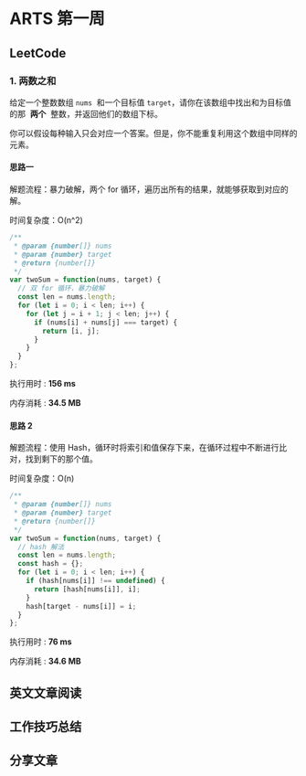 # ARTS 第一周

## LeetCode

### 1. 两数之和

给定一个整数数组 `nums`  和一个目标值 `target`，请你在该数组中找出和为目标值的那  **两个**  整数，并返回他们的数组下标。

你可以假设每种输入只会对应一个答案。但是，你不能重复利用这个数组中同样的元素。

#### 思路一

解题流程：暴力破解，两个 for 循环，遍历出所有的结果，就能够获取到对应的解。

时间复杂度：O(n^2)

```js
/**
 * @param {number[]} nums
 * @param {number} target
 * @return {number[]}
 */
var twoSum = function(nums, target) {
  // 双 for 循环，暴力破解
  const len = nums.length;
  for (let i = 0; i < len; i++) {
    for (let j = i + 1; j < len; j++) {
      if (nums[i] + nums[j] === target) {
        return [i, j];
      }
    }
  }
};
```

执行用时 : **156 ms**

内存消耗 : **34.5 MB**

#### 思路 2

解题流程：使用 Hash，循环时将索引和值保存下来，在循环过程中不断进行比对，找到剩下的那个值。

时间复杂度：O(n)

```js
/**
 * @param {number[]} nums
 * @param {number} target
 * @return {number[]}
 */
var twoSum = function(nums, target) {
  // hash 解法
  const len = nums.length;
  const hash = {};
  for (let i = 0; i < len; i++) {
    if (hash[nums[i]] !== undefined) {
      return [hash[nums[i]], i];
    }
    hash[target - nums[i]] = i;
  }
};
```

执行用时 : **76 ms**

内存消耗 : **34.6 MB**

## 英文文章阅读

## 工作技巧总结

## 分享文章
